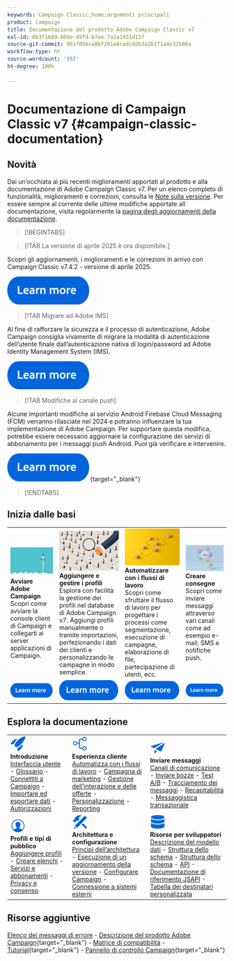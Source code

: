 ```yaml
---
keywords: Campaign Classic;home;argomenti principali
product: campaign
title: Documentazione del prodotto Adobe Campaign Classic v7
exl-id: 6b3f1689-80de-49fd-b7ee-7a2a1931d157
source-git-commit: 961f056ca8bf201e8cedcddb3a2b1f1a4e32b08a
workflow-type: ht
source-wordcount: '357'
ht-degree: 100%

---
```


# Documentazione di Campaign Classic v7 {#campaign-classic-documentation}

<!--![](platform/using/assets/do-not-localize/banner_acc_doc.jpg) -->

## Novità

Dai un’occhiata ai più recenti miglioramenti apportati al prodotto e alla documentazione di Adobe Campaign Classic v7. Per un elenco completo di funzionalità, miglioramenti e correzioni, consulta le [Note sulla versione](rn/using/latest-release.md).  Per essere sempre al corrente delle ultime modifiche apportate all documentazione, visita regolarmente la [pagina degli aggiornamenti della documentazione](rn/using/documentation-updates.md).

>[!BEGINTABS]


>[!TAB La versione di aprile 2025 è ora disponibile.]

Scopri gli aggiornamenti, i miglioramenti e le correzioni in arrivo con Campaign Classic v7.4.2 - versione di aprile 2025.

[![immagine](assets/do-not-localize/learn-more-button.svg)](rn/using/latest-release.md)

>[!TAB Migrare ad Adobe IMS]

Al fine di rafforzare la sicurezza e il processo di autenticazione, Adobe Campaign consiglia vivamente di migrare la modalità di autenticazione dell’utente finale dall’autenticazione nativa di login/password ad Adobe Identity Management System (IMS).

[![immagine](assets/do-not-localize/learn-more-button.svg)](technotes/using/ac-ims.md)


>[!TAB Modifiche al canale push]

Alcune importanti modifiche al servizio Android Firebase Cloud Messaging (FCM) verranno rilasciate nel 2024 e potranno influenzare la tua implementazione di Adobe Campaign. Per supportare questa modifica, potrebbe essere necessario aggiornare la configurazione dei servizi di abbonamento per i messaggi push Android. Puoi già verificare e intervenire.

[![immagine](assets/do-not-localize/learn-more-button.svg)](https://experienceleague.adobe.com/docs/campaign/technotes-ac/tn-new/push-technote.html?lang=it){target="_blank"}


>[!ENDTABS]

## Inizia dalle basi

<table style="table-layout:fixed">
  <tr style="border: 0;">
    <td>
    <a href="platform/using/launching-adobe-campaign.md"><img src="assets/do-not-localize/start-launch.png"></a></a>
    <div><strong>Avviare Adobe Campaign</strong><br/>Scopri come avviare la console client di Campaign e collegarti ai server applicazioni di Campaign.</div>
    </td>
    <td>
    <a href="platform/using/about-profiles.md"><img src="assets/do-not-localize/start-profiles.png"></a>
    <div><strong>Aggiungere e gestire i profili</strong><br/>Esplora con facilità la gestione dei profili nel database di Adobe Campaign v7. Aggiungi profili manualmente o tramite importazioni, perfezionando i dati dei clienti e personalizzando le campagne in modo semplice.</div>
    </td>
    <td>
    <a href="workflow/using/about-workflows.md"><img src="assets/do-not-localize/start-workflows.jpeg"></a>
    <div><strong>Automatizzare con i flussi di lavoro</strong><br/>Scopri come sfruttare il flusso di lavoro per progettare i processi come segmentazione, esecuzione di campagne, elaborazione di file, partecipazione di utenti, ecc.
    </div></td>
    <td>
    <a href="delivery/using/steps-about-delivery-creation-steps.md"><img src="assets/do-not-localize/start-deliveries.jpeg"></a>
    <div><strong>Creare consegne</strong><br/>Scopri come inviare messaggi attraverso vari canali come ad esempio e-mail, SMS e notifiche push.</div>
    </td>
  </tr>
  <tr style="border: 0;">
    <td align="center"><a href="platform/using/launching-adobe-campaign.md"><img src="assets/do-not-localize/learn-more-button.svg"></a></td>
    <td align="center"><a href="platform/using/about-profiles.md"><img src="assets/do-not-localize/learn-more-button.svg"></a></td>
    <td align="center"><a href="workflow/using/about-workflows.md"><img src="assets/do-not-localize/learn-more-button.svg"></a></td>
    <td align="center"><a href="delivery/using/steps-about-delivery-creation-steps.md"><img src="assets/do-not-localize/learn-more-button.svg"></a></td>
    </tr>
</table>

## Esplora la documentazione

<table style="table-layout:auto">
  <tr style="border: 0;">
    <td>
      <img src="assets/do-not-localize/icon-start.svg" width="35px">
    <br/>
      <strong>Introduzione</strong><br/><a href="platform/using/adobe-campaign-workspace.md">Interfaccia utente</a> - <a href="platform/using/ac-glossary.md">Glossario</a> - <a href="platform/using/launching-adobe-campaign.md">Connettiti a Campaign</a> - <a href="platform/using/get-started-data-import-export.md">Importare ed esportare dati</a> - <a href="platform/using/access-management.md">Autorizzazioni</a>
    </td>
    <td>
      <img src="assets/do-not-localize/icon-experience.svg" width="35px">
    <br/>
      <strong>Esperienza cliente</strong><br/><a href="workflow/using/about-workflows.md">Automatizza con i flussi di lavoro</a> - <a href="campaign/using/setting-up-marketing-campaigns.md">Campagna di marketing</a> - <a href="interaction/using/interaction-and-offer-management.md">Gestione dell’interazione e delle offerte</a> - <a href="delivery/using/about-personalization.md">Personalizzazione</a> - <a href="reporting/using/about-adobe-campaign-reporting-tools.md">Reporting</a>
    </td>
    <td>
      <img src="assets/do-not-localize/icon-send.svg" width="35px">
    <br/>
      <strong>Inviare messaggi</strong><br/><a href="delivery/using/communication-channels.md">Canali di comunicazione</a> - <a href="delivery/using/steps-about-delivery-creation-steps.md#sending-a-proof">Inviare bozze</a> - <a href="delivery/using/get-started-a-b-testing.md">Test A/B</a> - <a href="delivery/using/about-message-tracking.md">Tracciamento dei messaggi</a> - <a href="delivery/using/about-deliverability.md">Recapitabilità</a> - <a href="message-center/using/about-transactional-messaging.md">Messaggistica transazionale</a>
    </td>
  </tr>
  <tr style="border: 0;">
    <td>
      <img src="assets/do-not-localize/icon_profile-audience.svg" width="35px">
      <br/>
      <strong>Profili e tipi di pubblico</strong><br/><a href="platform/using/adding-profiles.md">Aggiungere profili</a> - <a href="platform/using/creating-and-managing-lists.md">Creare elenchi</a> - <a href="delivery/using/about-services-and-subscriptions.md">Servizi e abbonamenti</a> - <a href="platform/using/privacy-management.md">Privacy e consenso</a>
    </td>
    <td>
      <img src="assets/do-not-localize/icon-configure.svg" width="35px">
      <br/>
      <strong>Architettura e configurazione</strong><br/><a href="production/using/general-architecture.md">Principi dell’architettura</a> - <a href="production/using/build-upgrade.md">Esecuzione di un aggiornamento della versione</a> - <a href="production/using/configuration.md">Configurare Campaign</a> - <a href="installation/using/external-accounts.md">Connessione a sistemi esterni</a>
    </td>
    <td>
      <img src="assets/do-not-localize/icon-dev.svg" width="35px">
      <br/>
      <strong>Risorse per sviluppatori</strong><br/><a href="configuration/using/about-data-model.md">Descrizione del modello dati</a> - <a href="configuration/using/about-schema-reference.md">Struttura dello schema</a> - <a href="configuration/using/editing-forms.md">Struttura dello schema</a> - <a href="configuration/using/about-web-services.md">API</a> - <a href="https://experienceleague.adobe.com/developer/campaign-api/api/index.html?lang=it">Documentazione di riferimento JSAPI</a> - <a href="configuration/using/about-custom-recipient-table.md">Tabella dei destinatari personalizzata</a>
    </td>
  </tr>
</table>

## Risorse aggiuntive

[Elenco dei messaggi di errore](https://experienceleague.adobe.com/developer/campaign-errors/error_codes.html?lang=it) - [Descrizione del prodotto Adobe Campaign](https://helpx.adobe.com/it/legal/product-descriptions/adobe-campaign-managed-cloud-services.html){target="_blank"} - [Matrice di compatibilità](rn/using/compatibility-matrix.md) - [Tutorial](https://experienceleague.adobe.com/docs/campaign-classic-learn/tutorials/overview.html?lang=it){target="_blank"} - [Pannello di controllo Campaign](https://experienceleague.adobe.com/docs/control-panel/using/discover-control-panel/key-features.html?lang=it){target="_blank"}
